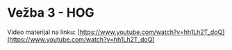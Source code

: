 # Vežba 3 - HOG  

Video materijal na linku: [https://www.youtube.com/watch?v=hh1Lh2T_doQ](https://www.youtube.com/watch?v=hh1Lh2T_doQ)

